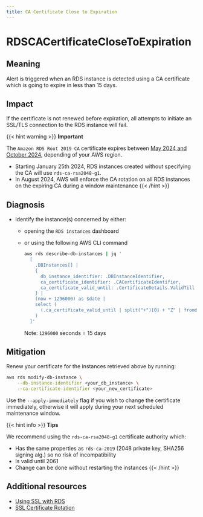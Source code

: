 ```yaml
---
title: CA Certificate Close to Expiration
---
```


# RDSCACertificateCloseToExpiration

## Meaning

Alert is triggered when an RDS instance is detected using a CA certificate which is going to expire in less than 15 days.

## Impact

If the certificate is not renewed before expiration, all attempts to initiate an SSL/TLS connection to the RDS instance will fail.

{{< hint warning >}}
**Important**

The `Amazon RDS Root 2019 CA` certificate expires between [May 2024 and October 2024](https://aws.amazon.com/blogs/aws/rotate-your-ssl-tls-certificates-now-amazon-rds-and-amazon-aurora-expire-in-2024/), depending of your AWS region.

- Starting January 25th 2024, RDS instances created without specifying the CA will use `rds-ca-rsa2048-g1`.
- In August 2024, AWS will enforce the CA rotation on all RDS instances on the expiring CA during a window maintenance
{{< /hint >}}

## Diagnosis

- Identify the instance(s) concerned by either:
  - opening the `RDS instances` dashboard
  - or using the following AWS CLI command

    ```bash
    aws rds describe-db-instances | jq '
      [
        .DBInstances[] |
        {
          db_instance_identifier: .DBInstanceIdentifier,
          ca_certificate_identifier: .CACertificateIdentifier,
          ca_certificate_valid_until: .CertificateDetails.ValidTill
        } |
        (now + 1296000) as $date |
        select (
          (.ca_certificate_valid_until | split("+")[0] + "Z" | fromdate) < $date
        )
      ]'
    ```

    Note: `1296000` seconds = 15 days

## Mitigation

Renew your certificate for the instances retrieved above by running:

```bash
aws rds modify-db-instance \
    --db-instance-identifier <your_db_instance> \
    --ca-certificate-identifier <your_new_certificate>
```

Use the `--apply-immediately` flag if you wish to change the certificate immediately, otherwise it will apply during your next scheduled maintenance window.

{{< hint info >}}
**Tips**

We recommend using the `rds-ca-rsa2048-g1` certificate authority which:

- Has the same properties as `rds-ca-2019` (2048 private key, SHA256 signing alg.) so no risk of incompatibility
- Is valid until 2061
- Change can be done without restarting the instances
{{< /hint >}}

## Additional resources

- [Using SSL with RDS](https://docs.aws.amazon.com/AmazonRDS/latest/UserGuide/UsingWithRDS.SSL.html)
- [SSL Certificate Rotation](https://docs.aws.amazon.com/AmazonRDS/latest/UserGuide/UsingWithRDS.SSL-certificate-rotation.html)
